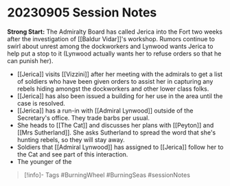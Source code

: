 # 20230905 Session Notes
**Strong Start:** The Admiralty Board has called Jerica into the Fort two weeks after the investigation of [[Baldur Vidar]]'s workshop.  Rumors continue to swirl about unrest among the dockworkers and Lynwood wants Jerica to help put a stop to it (Lynwood actually wants her to refuse orders so that he can punish her).
- [[Jerica]] visits [[Vizzini]] after her meeting with the admirals to get a list of soldiers who have been given orders to assist her in capturing any rebels hiding amongst the dockworkers and other lower class folks.
- [[Jerica]] has also been issued a building for her use in the area until the case is resolved.
- [[Jerica]] has a run-in with [[Admiral Lynwood]] outside of the Secretary's office.  They trade barbs per usual.
- She heads to [[The Cat]] and discusses her plans with [[Peyton]] and [[Mrs Sutherland]].  She asks Sutherland to spread the word that she's hunting rebels, so they will stay away.
- Soldiers that [[Admiral Lynwood]] has assigned to [[Jerica]] follow her to the Cat and see part of this interaction.
- The younger of the 

> [!info]- Tags
> #BurningWheel #BurningSeas #sessionNotes 


